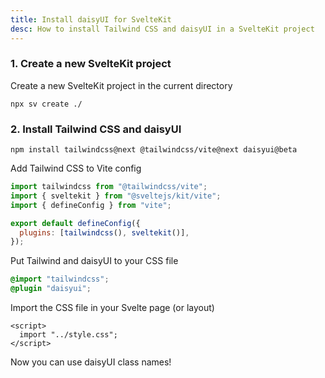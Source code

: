 ```yaml
---
title: Install daisyUI for SvelteKit
desc: How to install Tailwind CSS and daisyUI in a SvelteKit project
---
```


### 1. Create a new SvelteKit project

Create a new SvelteKit project in the current directory

```:Terminal
npx sv create ./
```

### 2. Install Tailwind CSS and daisyUI

```:Terminal
npm install tailwindcss@next @tailwindcss/vite@next daisyui@beta
```

Add Tailwind CSS to Vite config

```js:vite.config.js
import tailwindcss from "@tailwindcss/vite";
import { sveltekit } from "@sveltejs/kit/vite";
import { defineConfig } from "vite";

export default defineConfig({
  plugins: [tailwindcss(), sveltekit()],
});

```

Put Tailwind and daisyUI to your CSS file
  
```postcss:src/style.css
@import "tailwindcss";
@plugin "daisyui";
```

Import the CSS file in your Svelte page (or layout)
```html:src/routes/+page.svelte
<script>
  import "../style.css";
</script>
```

Now you can use daisyUI class names!
